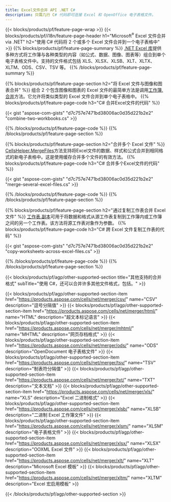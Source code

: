 ```yaml
---
title: Excel文件合并 API .NET C#
description: 只需几行 C# 代码即可连接 Excel 和 OpenOffice 电子表格文件。
---
```

{{< blocks/products/pf/feature-page-wrap >}}
{{< blocks/products/pf/i18n/feature-page-header h1="Microsoft<sup>&reg;</sup> Excel 文件合并 via .NET" h2="使用 C# 代码将 2 个或多个 Excel 文件合并到一个电子表格中" >}}
{{% blocks/products/pf/feature-page-summary %}}
[.NET Excel 库](/cells/zh/net/)提供多种方式将工作簿与各种类型的内容（如公式、数据、图像、图表等）组合到单个电子表格文件中。支持的文件格式包括 XLS、XLSX、XLSB、XLT、XLTX、XLTM、ODS、CSV、TSV 等。
{{% /blocks/products/pf/feature-page-summary %}}

{{% blocks/products/pf/feature-page-section h2="将 Excel 文件与图像和图表合并" %}}
组合 2 个包含图像和图表的 Excel 文件的最简单方法是调用[工作簿.合并](https://reference.aspose.com/cells/net/aspose.cells/workbook/methods/combine)方法。它允许将类似类型的 Excel 文件合并到单个电子表格中。
{{% blocks/products/pf/feature-page-code h3="C# 合并Excel文件的代码" %}}

{{< gist "aspose-com-gists" "d7c757e7471bd38006ac0d35d221b2e2" "combine-two-workbooks.cs" >}}

{{% /blocks/products/pf/feature-page-code %}}
{{% /blocks/products/pf/feature-page-section %}}

{{% blocks/products/pf/feature-page-section h2="合并多个 Excel 文件" %}}
[CellsHelper.MergeFiles](https://reference.aspose.com/cells/net/aspose.cells/cellshelper/methods/mergefiles)方法支持将Excel文件的数据、样式和公式合并到相同格式的新电子表格中。这是使用缓存合并多个文件的有效方法。
{{% blocks/products/pf/feature-page-code h3="C# 合并多个Excel文件的代码" %}}

{{< gist "aspose-com-gists" "d7c757e7471bd38006ac0d35d221b2e2" "merge-several-excel-files.cs" >}}

{{% /blocks/products/pf/feature-page-code %}}
{{% /blocks/products/pf/feature-page-section %}}

{{% blocks/products/pf/feature-page-section h2="通过复制工作表合并 Excel 文件" %}}
[工作表.副本](https://reference.aspose.com/cells/net/aspose.cells/worksheet/methods/copy/index)可用于将数据和格式从源工作表复制到工作簿内或工作簿之间的另一个工作表。该方法将源工作表对象作为参数。
{{% blocks/products/pf/feature-page-code h3="C# 跨 Excel 文件复制工作表的代码" %}}

{{< gist "aspose-com-gists" "d7c757e7471bd38006ac0d35d221b2e2" "copy-worksheets-across-excel-files.cs" >}}

{{% /blocks/products/pf/feature-page-code %}}
{{% /blocks/products/pf/feature-page-section %}}

{{< blocks/products/pf/agp/other-supported-section title="其他支持的合并格式" subTitle="使用 C#，还可以合并许多其他文件格式，包括。" >}}

{{< blocks/products/pf/agp/other-supported-section-item href="https://products.aspose.com/cells/net/merger/csv/" name="CSV" description="逗号分隔值" >}}
{{< blocks/products/pf/agp/other-supported-section-item href="https://products.aspose.com/cells/net/merger/html/" name="HTML" description="超文本标记语言" >}}
{{< blocks/products/pf/agp/other-supported-section-item href="https://products.aspose.com/cells/net/merger/mhtml/" name="MHTML" description="网页存档格式" >}}
{{< blocks/products/pf/agp/other-supported-section-item href="https://products.aspose.com/cells/net/merger/ods/" name="ODS" description="OpenDocument 电子表格文件" >}}
{{< blocks/products/pf/agp/other-supported-section-item href="https://products.aspose.com/cells/net/merger/tsv/" name="TSV" description="制表符分隔值" >}}
{{< blocks/products/pf/agp/other-supported-section-item href="https://products.aspose.com/cells/net/merger/txt/" name="TXT" description="文本文档" >}}
{{< blocks/products/pf/agp/other-supported-section-item href="https://products.aspose.com/cells/net/merger/xls/" name="XLS" description="Excel 二进制格式" >}}
{{< blocks/products/pf/agp/other-supported-section-item href="https://products.aspose.com/cells/net/merger/xlsb/" name="XLSB" description="二进制 Excel 工作簿文件" >}}
{{< blocks/products/pf/agp/other-supported-section-item href="https://products.aspose.com/cells/net/merger/xlsm/" name="XLSM" description="电子表格文件" >}}
{{< blocks/products/pf/agp/other-supported-section-item href="https://products.aspose.com/cells/net/merger/xlsx/" name="XLSX" description="OOXML Excel 文件" >}}
{{< blocks/products/pf/agp/other-supported-section-item href="https://products.aspose.com/cells/net/merger/xlt/" name="XLT" description="Microsoft Excel 模板" >}}
{{< blocks/products/pf/agp/other-supported-section-item href="https://products.aspose.com/cells/net/merger/xltm/" name="XLTM" description="Excel 宏启用模板" >}}

{{< /blocks/products/pf/agp/other-supported-section >}}
